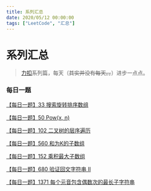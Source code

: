 ```yaml
---
title: 系列汇总
date: 2020/05/12 00:00:00
tags: ["LeetCode", "汇总"]
---
```


# 系列汇总

<ClientOnly>
  <display-bar :displayData="$frontmatter"></display-bar>
</ClientOnly>

> [力扣](https://leetcode-cn.com/)系列篇，每天（~~其实并没有每天。。~~）进步一点点。

### 每日一题

<a href="/blog/leetcode/js/exercises-33.html" target="_blank">【每日一题】33 搜索旋转排序数组</a>

<a href="/blog/leetcode/js/exercises-50.html" target="_blank">【每日一题】50 Pow(x, n)</a>

<a href="/blog/leetcode/js/exercises-102.html" target="_blank">【每日一题】102 二叉树的层序遍历</a>

<a href="/blog/leetcode/js/exercises-560.html" target="_blank">【每日一题】560 和为K的子数组</a>

<a href="/blog/leetcode/js/exercises-152.html" target="_blank">【每日一题】152 乘积最大子数组</a>

<a href="/blog/leetcode/js/exercises-680.html" target="_blank">【每日一题】680 验证回文字符串 Ⅱ</a>

<a href="/blog/leetcode/js/exercises-1371.html" target="_blank">【每日一题】1371 每个元音包含偶数次的最长子字符串</a>